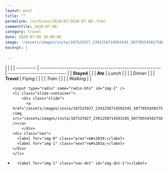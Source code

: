 ```yaml
---
layout: post
title: ""
permalink: /archives/2020/07/2020-07-08-.html
commentfile: 2020-07-08-
category: travel
date: 2020-07-08 10:09:00
image: "/assets/images/insta/107525927_2391250714501545_5077055450275887381_n_17842895504302441.jpg"
excerpt: |
  
---
```


|            |                                                              |
| ---------- | ------------------------------------------------------------ | ----------------------------- |
| **Stayed** |  |
| **Ate**    | _Lunch_                                                      |          |
|            | _Dinner_                                                     |          |
| **Travel** | _Flying_                                                     |          |
|            | _Train_                                                      |          |
|            | _Walking_                                                    |          |





<ul class="slides">

    <input type="radio" name="radio-btn" id="img-1" />
    <li class="slide-container">
        <div class="slide">
          <a href="/assets/images/insta/107525927_2391250714501545_5077055450275887381_n_17842895504302441.jpg"><img src="/assets/images/insta/107525927_2391250714501545_5077055450275887381_n_17842895504302441.jpg" /></a>
        </div>
    <div class="nav">
      <label for="img-0" class="prev">&#x2039;</label>
      <label for="img-1" class="next">&#x203a;</label>
    </div>
    </li>
			
<li class="nav-dots">

      <label for="img-1" class="nav-dot" id="img-dot-1"></label>

</li>
</ul>        
             

		